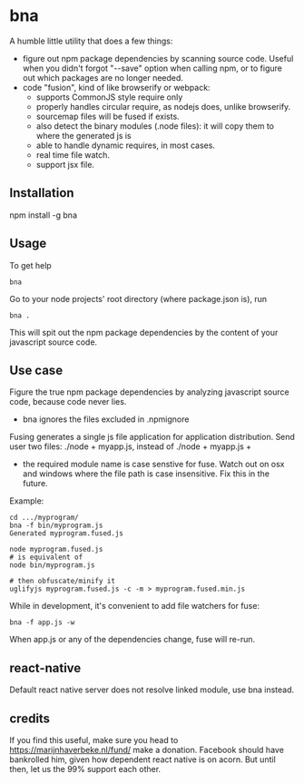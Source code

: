 # bna

A humble little utility that does a few things:

* figure out npm package dependencies by scanning source code.  Useful when you didn't forgot "--save" option when
  calling npm,  or to figure out which packages are no longer needed.
* code "fusion", kind of like browserify or webpack:
    - supports CommonJS style require only
    - properly handles circular require, as nodejs does, unlike browserify. 
    - sourcemap files will be fused if exists. 
    - also detect the binary modules (.node files): it will copy them to where the generated js is
    - able to handle dynamic requires, in most cases.
    - real time file watch.
    - support jsx file.

## Installation

npm install -g bna

## Usage

To get help

    bna

Go to your node projects' root directory (where package.json is), run

    bna .

This will spit out the npm package dependencies by the content of your javascript source code.

## Use case

Figure the true npm package dependencies by analyzing javascript source code, because code never lies.  

* bna ignores the files excluded in .npmignore 

Fusing generates a single js file application for application distribution.  Send user two files: ./node + myapp.js, instead
of ./node + myapp.js + <thousands of node_modules containing millions of files>

* the required module name is case senstive for fuse.  Watch out on osx and windows
  where the file path is case insensitive.  Fix this in the future.

Example:

    cd .../myprogram/
    bna -f bin/myprogram.js 
    Generated myprogram.fused.js
    
    node myprogram.fused.js
    # is equivalent of
    node bin/myprogram.js
    
    # then obfuscate/minify it
    uglifyjs myprogram.fused.js -c -m > myprogram.fused.min.js

 
While in development, it's convenient to add file watchers for fuse:

    bna -f app.js -w
    
When app.js or any of the dependencies change, fuse will re-run.

## react-native

Default react native server does not resolve linked module, use bna instead.

## credits

If you find this useful, make sure you head to https://marijnhaverbeke.nl/fund/
make a donation.  Facebook should have bankrolled him, given how dependent
react native is on acorn.  But until then, let us the 99% support each other.


